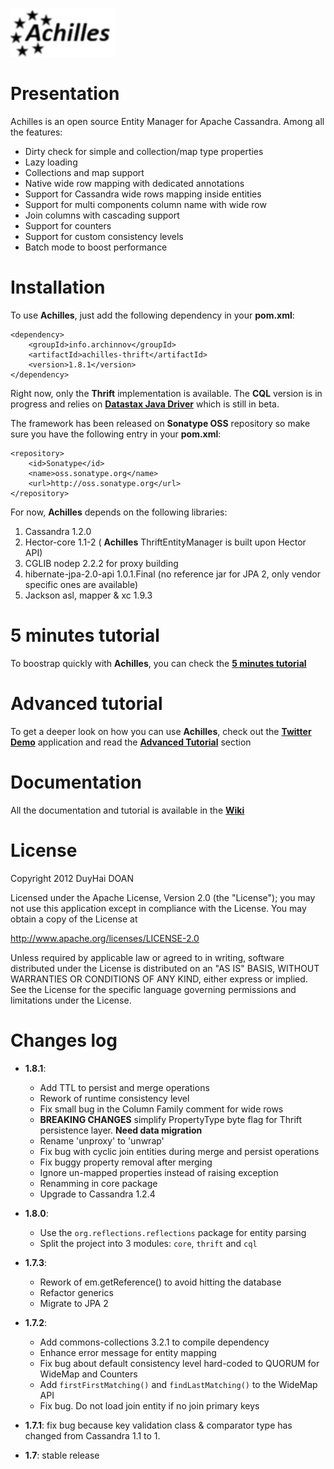 ![Achilles logo](assets/Achilles_Logo_Reversed.png)
# Presentation #

 Achilles is an open source Entity Manager for Apache Cassandra. Among all the features:
 
 - Dirty check for simple and collection/map type properties
 - Lazy loading 
 - Collections and map support
 - Native wide row mapping with dedicated annotations
 - Support for Cassandra wide rows mapping inside entities
 - Support for multi components column name with wide row
 - Join columns with cascading support
 - Support for counters
 - Support for custom consistency levels
 - Batch mode to boost performance

# Installation #

 To use **Achilles**, just add the following dependency in your **pom.xml**:
 
	<dependency>	
		<groupId>info.archinnov</groupId>
		<artifactId>achilles-thrift</artifactId>
		<version>1.8.1</version>
	</dependency>  
 
 Right now, only the **Thrift** implementation is available. The **CQL** version is in progress and relies on 
 **[Datastax Java Driver]** which is still in beta.
 
 The framework has been released on **Sonatype OSS** repository so make sure you have the following
 entry in your **pom.xml**:
 
 	<repository>
		<id>Sonatype</id>
		<name>oss.sonatype.org</name>
		<url>http://oss.sonatype.org</url>
	</repository>
 
 For now, **Achilles** depends on the following libraries:
 
 1. Cassandra 1.2.0
 2. Hector-core 1.1-2 ( **Achilles** ThriftEntityManager is built upon Hector API)
 3. CGLIB nodep 2.2.2 for proxy building
 4. hibernate-jpa-2.0-api 1.0.1.Final (no reference jar for JPA 2, only vendor specific ones are available)
 5. Jackson asl, mapper & xc 1.9.3 
   
  
# 5 minutes tutorial

 To boostrap quickly with **Achilles**, you can check the **[5 minutes tutorial]**

# Advanced tutorial

 To get a deeper look on how you can use **Achilles**, check out the **[Twitter Demo]** application and read the **[Advanced Tutorial]** section
 
# Documentation

 All the documentation and tutorial is available in the **[Wiki]**

# License
Copyright 2012 DuyHai DOAN

Licensed under the Apache License, Version 2.0 (the "License"); you may not use this application except in compliance with the License. You may obtain a copy of the License at

http://www.apache.org/licenses/LICENSE-2.0

Unless required by applicable law or agreed to in writing, software distributed under the License is distributed on an "AS IS" BASIS, WITHOUT WARRANTIES OR CONDITIONS OF ANY KIND, either express or implied. See the License for the specific language governing permissions and limitations under the License.

# Changes log

* **1.8.1**:
    * Add TTL to persist and merge operations
    * Rework of runtime consistency level
    * Fix small bug in the Column Family comment for wide rows
    * **BREAKING CHANGES** simplify PropertyType byte flag for Thrift persistence layer. **Need data migration**
    * Rename 'unproxy' to 'unwrap'
    * Fix bug with cyclic join entities during merge and persist operations
    * Fix buggy property removal after merging
    * Ignore un-mapped properties instead of raising exception
    * Renamming in core package
    * Upgrade to Cassandra 1.2.4
    
* **1.8.0**:
    * Use the `org.reflections.reflections` package for entity parsing
    * Split the project into 3 modules: `core`, `thrift` and `cql`
    
* **1.7.3**:
    * Rework of em.getReference() to avoid hitting the database
    * Refactor generics
    * Migrate to JPA 2
   
* **1.7.2**:
    * Add commons-collections 3.2.1 to compile dependency
    * Enhance error message for entity mapping
    * Fix bug about default consistency level hard-coded to QUORUM for WideMap and Counters 
    * Add `firstFirstMatching()` and `findLastMatching()` to the WideMap API
    * Fix bug. Do not load join entity if no join primary keys
    
* **1.7.1**: fix bug because key validation class & comparator type has changed from Cassandra 1.1 to 1.

* **1.7**: stable release


[5 minutes tutorial]: https://github.com/doanduyhai/Achilles/wiki/5-minutes-Tutorial
[Twitter Demo]: https://github.com/doanduyhai/Achilles-Twitter-Demo
[Advanced Tutorial]: https://github.com/doanduyhai/Achilles/wiki/Advanced-Tutorial:-Twitter-Demo
[Wiki]: https://github.com/doanduyhai/Achilles/wiki
[Datastax Java Driver]: https://github.com/datastax/java-driver
